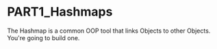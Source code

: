 # PART1_Hashmaps
The Hashmap is a common OOP tool that links Objects to other Objects. You're going to build one.
